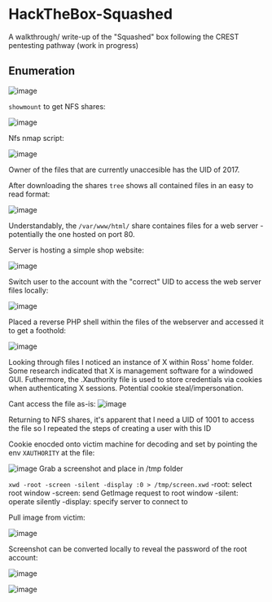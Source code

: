# HackTheBox-Squashed
A walkthrough/ write-up of the "Squashed" box following the CREST pentesting pathway (work in progress)

## Enumeration

![image](https://github.com/HattMobb/HackTheBox-Squashed/assets/134090089/012deff9-d90f-4761-bacf-164b0cb61047)


`showmount` to get NFS shares:

![image](https://github.com/HattMobb/HackTheBox-Squashed/assets/134090089/30806c8e-ec0c-4d20-b8ee-1a01e472df48)

Nfs nmap script:

![image](https://github.com/HattMobb/HackTheBox-Squashed/assets/134090089/677cf147-985a-4d73-85e4-21c92c968a7b)

Owner of the files that are currently unaccesible has the UID of 2017.

After downloading the shares `tree` shows all contained files in an easy to read format:

![image](https://github.com/HattMobb/HackTheBox-Squashed/assets/134090089/56377cd5-c7fb-4dfe-a099-fc9e392bba35)

Understandably, the `/var/www/html/` share containes files for a web server - potentially the one hosted on port 80.

Server is hosting a simple shop website:

![image](https://github.com/HattMobb/HackTheBox-Squashed/assets/134090089/28567a26-ca1f-4ede-9776-eb129ede10a6)

Switch user to the account with the "correct" UID to access the web server files locally:

![image](https://github.com/HattMobb/HackTheBox-Squashed/assets/134090089/d6e1e0d5-50d1-42eb-be50-0f1cc03a1f1c)

Placed a reverse PHP shell within the files of the webserver and accessed it to get a foothold:

![image](https://github.com/HattMobb/HackTheBox-Squashed/assets/134090089/44c9b5c0-efa4-48dd-a62b-40ae111d2892)

Looking through files I noticed an instance of X within Ross' home folder.
Some research indicated that X is management software for a windowed GUI. Futhermore, the .Xauthority file is used to store credentials via cookies when
authenticating X sessions. Potential cookie steal/impersonation.


Cant access the file as-is:
![image](https://github.com/HattMobb/HackTheBox-Squashed/assets/134090089/a281b437-52a5-4cee-ba70-2f42246d88bf)

Returning to NFS shares, it's apparent that I need a UID of 1001 to access the file so I repeated the steps of creating a user with this ID


Cookie enocded onto victim machine for decoding and set by pointing the env `XAUTHORITY` at the file:

![image](https://github.com/HattMobb/HackTheBox-Squashed/assets/134090089/181f0603-6cab-4898-9f00-e8deb9a6a1bd)
Grab a  screenshot and place in /tmp folder

`xwd -root -screen -silent -display :0 > /tmp/screen.xwd`
-root: select root window
-screen: send GetImage request to root window
-silent: operate silently
-display: specify server to connect to


Pull image from victim:

![image](https://github.com/HattMobb/HackTheBox-Squashed/assets/134090089/f48c43bd-ee6e-4230-9278-862d99f249d1)

Screenshot can be converted locally to reveal the password of the root account:

![image](https://github.com/HattMobb/HackTheBox-Squashed/assets/134090089/f3cb7829-7145-4542-8bf9-6c0aa3fbb13f)

![image](https://github.com/HattMobb/HackTheBox-Squashed/assets/134090089/86e2fa8d-329c-4032-8bbf-aeda3e21887e)



